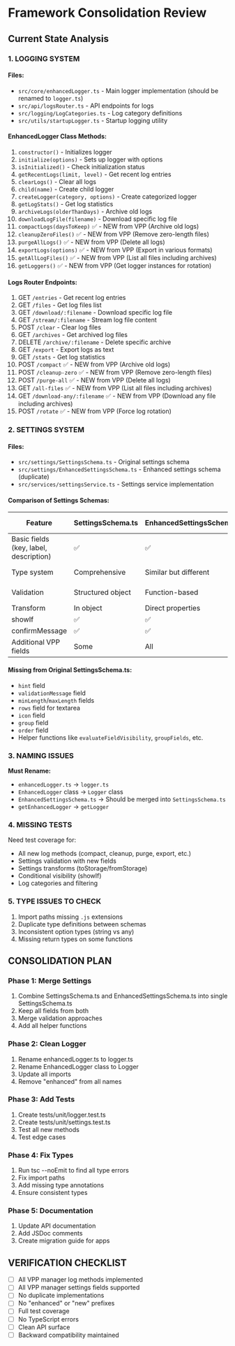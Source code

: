 # Framework Consolidation Review

## Current State Analysis

### 1. LOGGING SYSTEM

#### Files:
- `src/core/enhancedLogger.ts` - Main logger implementation (should be renamed to `logger.ts`)
- `src/api/logsRouter.ts` - API endpoints for logs
- `src/logging/LogCategories.ts` - Log category definitions
- `src/utils/startupLogger.ts` - Startup logging utility

#### EnhancedLogger Class Methods:
1. `constructor()` - Initializes logger
2. `initialize(options)` - Sets up logger with options
3. `isInitialized()` - Check initialization status
4. `getRecentLogs(limit, level)` - Get recent log entries
5. `clearLogs()` - Clear all logs
6. `child(name)` - Create child logger
7. `createLogger(category, options)` - Create categorized logger
8. `getLogStats()` - Get log statistics
9. `archiveLogs(olderThanDays)` - Archive old logs
10. `downloadLogFile(filename)` - Download specific log file
11. `compactLogs(daysToKeep)` ✅ - NEW from VPP (Archive old logs)
12. `cleanupZeroFiles()` ✅ - NEW from VPP (Remove zero-length files)
13. `purgeAllLogs()` ✅ - NEW from VPP (Delete all logs)
14. `exportLogs(options)` ✅ - NEW from VPP (Export in various formats)
15. `getAllLogFiles()` ✅ - NEW from VPP (List all files including archives)
16. `getLoggers()` ✅ - NEW from VPP (Get logger instances for rotation)

#### Logs Router Endpoints:
1. GET `/entries` - Get recent log entries
2. GET `/files` - Get log files list
3. GET `/download/:filename` - Download specific log file
4. GET `/stream/:filename` - Stream log file content
5. POST `/clear` - Clear log files
6. GET `/archives` - Get archived log files
7. DELETE `/archive/:filename` - Delete specific archive
8. GET `/export` - Export logs as text
9. GET `/stats` - Get log statistics
10. POST `/compact` ✅ - NEW from VPP (Archive old logs)
11. POST `/cleanup-zero` ✅ - NEW from VPP (Remove zero-length files)
12. POST `/purge-all` ✅ - NEW from VPP (Delete all logs)
13. GET `/all-files` ✅ - NEW from VPP (List all files including archives)
14. GET `/download-any/:filename` ✅ - NEW from VPP (Download any file including archives)
15. POST `/rotate` ✅ - NEW from VPP (Force log rotation)

### 2. SETTINGS SYSTEM

#### Files:
- `src/settings/SettingsSchema.ts` - Original settings schema
- `src/settings/EnhancedSettingsSchema.ts` - Enhanced settings schema (duplicate)
- `src/services/settingsService.ts` - Settings service implementation

#### Comparison of Settings Schemas:

| Feature | SettingsSchema.ts | EnhancedSettingsSchema.ts | Action Needed |
|---------|------------------|---------------------------|---------------|
| Basic fields (key, label, description) | ✅ | ✅ | Keep |
| Type system | Comprehensive | Similar but different | Merge types |
| Validation | Structured object | Function-based | Merge approaches |
| Transform | In object | Direct properties | Merge |
| showIf | ✅ | ✅ | Keep |
| confirmMessage | ✅ | ✅ | Keep |
| Additional VPP fields | Some | All | Ensure all included |

#### Missing from Original SettingsSchema.ts:
- `hint` field
- `validationMessage` field
- `minLength`/`maxLength` fields
- `rows` field for textarea
- `icon` field
- `group` field
- `order` field
- Helper functions like `evaluateFieldVisibility`, `groupFields`, etc.

### 3. NAMING ISSUES

**Must Rename:**
- `enhancedLogger.ts` → `logger.ts`
- `EnhancedLogger` class → `Logger` class
- `EnhancedSettingsSchema.ts` → Should be merged into `SettingsSchema.ts`
- `getEnhancedLogger` → `getLogger`

### 4. MISSING TESTS

Need test coverage for:
- All new log methods (compact, cleanup, purge, export, etc.)
- Settings validation with new fields
- Settings transforms (toStorage/fromStorage)
- Conditional visibility (showIf)
- Log categories and filtering

### 5. TYPE ISSUES TO CHECK

1. Import paths missing `.js` extensions
2. Duplicate type definitions between schemas
3. Inconsistent option types (string vs any)
4. Missing return types on some functions

## CONSOLIDATION PLAN

### Phase 1: Merge Settings
1. Combine SettingsSchema.ts and EnhancedSettingsSchema.ts into single SettingsSchema.ts
2. Keep all fields from both
3. Merge validation approaches
4. Add all helper functions

### Phase 2: Clean Logger
1. Rename enhancedLogger.ts to logger.ts
2. Rename EnhancedLogger class to Logger
3. Update all imports
4. Remove "enhanced" from all names

### Phase 3: Add Tests
1. Create tests/unit/logger.test.ts
2. Create tests/unit/settings.test.ts
3. Test all new methods
4. Test edge cases

### Phase 4: Fix Types
1. Run tsc --noEmit to find all type errors
2. Fix import paths
3. Add missing type annotations
4. Ensure consistent types

### Phase 5: Documentation
1. Update API documentation
2. Add JSDoc comments
3. Create migration guide for apps

## VERIFICATION CHECKLIST

- [ ] All VPP manager log methods implemented
- [ ] All VPP manager settings fields supported
- [ ] No duplicate implementations
- [ ] No "enhanced" or "new" prefixes
- [ ] Full test coverage
- [ ] No TypeScript errors
- [ ] Clean API surface
- [ ] Backward compatibility maintained